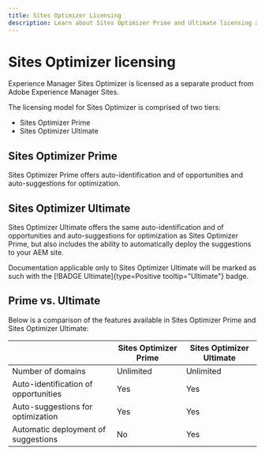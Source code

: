 ```yaml
---
title: Sites Optimizer Licensing
description: Learn about Sites Optimizer Prime and Ultimate licensing and the features available in each tier.
---
```


# Sites Optimizer licensing

Experience Manager Sites Optimizer is licensed as a separate product from Adobe Experience Manager Sites. 

The licensing model for Sites Optimizer is comprised of two tiers:

- Sites Optimizer Prime
- Sites Optimizer Ultimate
  
## Sites Optimizer Prime

Sites Optimizer Prime offers auto-identification and of opportunities and auto-suggestions for optimization.

## Sites Optimizer Ultimate

Sites Optimizer Ultimate offers the same auto-identification and of opportunities and auto-suggestions for optimization as Sites Optimizer Prime, but also includes the ability to automatically deploy the suggestions to your AEM site.

Documentation applicable only to Sites Optimizer Ultimate will be marked as such with the [!BADGE Ultimate]{type=Positive tooltip="Ultimate"} badge.


## Prime vs. Ultimate

Below is a comparison of the features available in Sites Optimizer Prime and Sites Optimizer Ultimate:

|         | Sites Optimizer Prime | Sites Optimizer Ultimate |
|---------|-----------------------|--------------------------|
| Number of domains | Unlimited | Unlimited |
| Auto-identification of opportunities | Yes | Yes |
| Auto-suggestions for optimization | Yes | Yes |
| Automatic deployment of suggestions | No | Yes |
